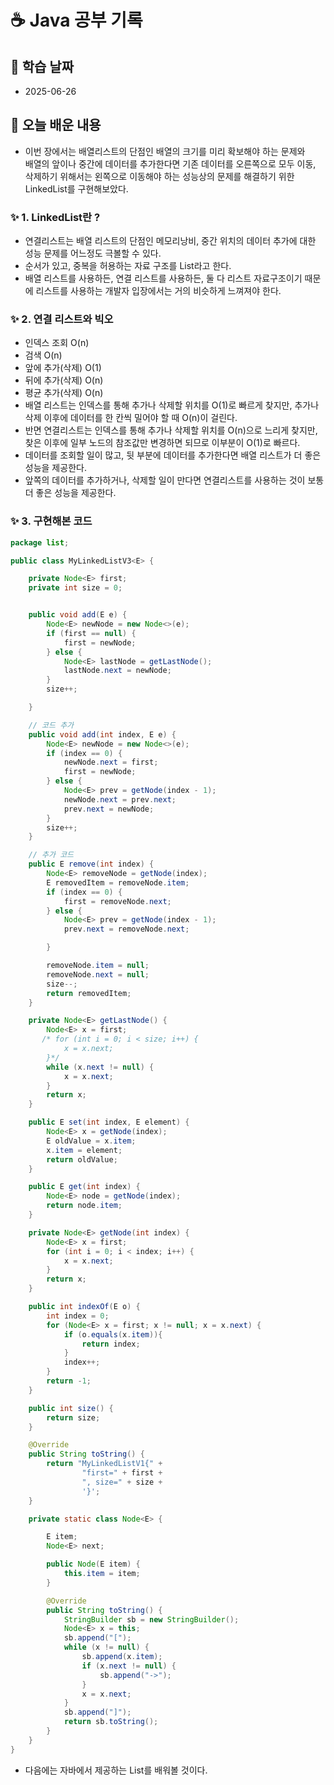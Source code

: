 # ☕ Java 공부 기록

## 📘 학습 날짜
- 2025-06-26

## 📅 오늘 배운 내용
- 이번 장에서는 배열리스트의 단점인 배열의 크기를 미리 확보해야 하는 문제와 <br> 배열의 앞이나 중간에 데이터를 추가한다면 기존 데이터를 오른쪽으로 모두 이동, 삭제하기 위해서는 왼쪽으로 이동해야 하는 성능상의 문제를 해결하기 위한 LinkedList를 구현해보았다.

### ✨ 1. LinkedList란 ? 
- 연결리스트는 배열 리스트의 단점인 메모리낭비, 중간 위치의 데이터 추가에 대한 성능 문제를 어느정도 극볼할 수 있다.
- 순서가 있고, 중복을 허용하는 자료 구조를 List라고 한다.
- 배열 리스트를 사용하든, 연결 리스트를 사용하든, 둘 다 리스트 자료구조이기 때문에 리스트를 사용하는 개발자 입장에서는 거의 비슷하게 느껴져야 한다.

### ✨ 2.  연결 리스트와 빅오
- 인덱스 조회 O(n)
- 검색 O(n)
- 앞에 추가(삭제) O(1)
- 뒤에 추가(삭제) O(n)
- 평균 추가(삭제) O(n)
- 배열 리스트는 인덱스를 통해 추가나 삭제할 위치를 O(1)로 빠르게 찾지만, 추가나 삭제 이후에 데이터를 한 칸씩 밀어야 할 때 O(n)이 걸린다.
- 반면 연결리스트는 인덱스를 통해 추가나 삭제할 위치를 O(n)으로 느리게 찾지만, 찾은 이후에 일부 노드의 참조값만 변경하면 되므로 이부분이 O(1)로 빠르다.
- 데이터를 조회할 일이 많고, 뒷 부분에 데이터를 추가한다면 배열 리스트가 더 좋은 성능을 제공한다. 
- 앞쪽의 데이터를 추가하거나, 삭제할 일이 만다면 연결리스트를 사용하는 것이 보통 더 좋은 성능을 제공한다.

### ✨ 3. 구현해본 코드

```java
package list;

public class MyLinkedListV3<E> {

    private Node<E> first;
    private int size = 0;


    public void add(E e) {
        Node<E> newNode = new Node<>(e);
        if (first == null) {
            first = newNode;
        } else {
            Node<E> lastNode = getLastNode();
            lastNode.next = newNode;
        }
        size++;

    }

    // 코드 추가
    public void add(int index, E e) {
        Node<E> newNode = new Node<>(e);
        if (index == 0) {
            newNode.next = first;
            first = newNode;
        } else {
            Node<E> prev = getNode(index - 1);
            newNode.next = prev.next;
            prev.next = newNode;
        }
        size++;
    }

    // 추가 코드
    public E remove(int index) {
        Node<E> removeNode = getNode(index);
        E removedItem = removeNode.item;
        if (index == 0) {
            first = removeNode.next;
        } else {
            Node<E> prev = getNode(index - 1);
            prev.next = removeNode.next;

        }

        removeNode.item = null;
        removeNode.next = null;
        size--;
        return removedItem;
    }

    private Node<E> getLastNode() {
        Node<E> x = first;
       /* for (int i = 0; i < size; i++) {
            x = x.next;
        }*/
        while (x.next != null) {
            x = x.next;
        }
        return x;
    }

    public E set(int index, E element) {
        Node<E> x = getNode(index);
        E oldValue = x.item;
        x.item = element;
        return oldValue;
    }

    public E get(int index) {
        Node<E> node = getNode(index);
        return node.item;
    }

    private Node<E> getNode(int index) {
        Node<E> x = first;
        for (int i = 0; i < index; i++) {
            x = x.next;
        }
        return x;
    }

    public int indexOf(E o) {
        int index = 0;
        for (Node<E> x = first; x != null; x = x.next) {
            if (o.equals(x.item)){
                return index;
            }
            index++;
        }
        return -1;
    }

    public int size() {
        return size;
    }

    @Override
    public String toString() {
        return "MyLinkedListV1{" +
                "first=" + first +
                ", size=" + size +
                '}';
    }

    private static class Node<E> {

        E item;
        Node<E> next;

        public Node(E item) {
            this.item = item;
        }

        @Override
        public String toString() {
            StringBuilder sb = new StringBuilder();
            Node<E> x = this;
            sb.append("[");
            while (x != null) {
                sb.append(x.item);
                if (x.next != null) {
                    sb.append("->");
                }
                x = x.next;
            }
            sb.append("]");
            return sb.toString();
        }
    }
}

```

- 다음에는 자바에서 제공하는 List를 배워볼 것이다.